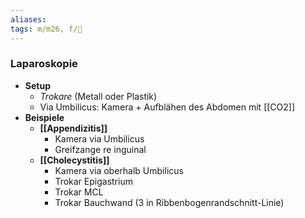 ```yaml
---
aliases: 
tags: m/m26, f/🔪
---
```

### Laparoskopie
- **Setup**
	- *Trokare* (Metall oder Plastik)
	- Via Umbilicus: Kamera + Aufblähen des Abdomen mit [[CO2]]
- **Beispiele**
	- **[[Appendizitis]]** 
		- Kamera via Umbilicus
		- Greifzange re inguinal
	- **[[Cholecystitis]]**
		- Kamera via oberhalb Umbilicus
		- Trokar Epigastrium
		- Trokar MCL
		- Trokar Bauchwand (3 in Ribbenbogenrandschnitt-Linie)